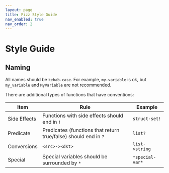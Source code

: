 ```yaml
---
layout: page
title: Fizz Style Guide
nav_enabled: true
nav_order: 2
---
```


# Style Guide

## Naming

All names should be `kebab-case`. For example, `my-variable` is ok, but
`my_variable` and `MyVariable` are not recommended.

There are additional types of functions that have conventions:

| Item         | Rule                                                            | Example         |
|--------------|-----------------------------------------------------------------|-----------------|
| Side Effects | Functions with side effects should end in `!`                   | `struct-set!`   |
| Predicate    | Predicates (functions that return true/false) should end in `?` | `list?`         |
| Conversions  | `<src>-><dst>`                                                  | `list->string`  |
| Special      | Special variables should be surrounded by `*`                   | `*special-var*` |
